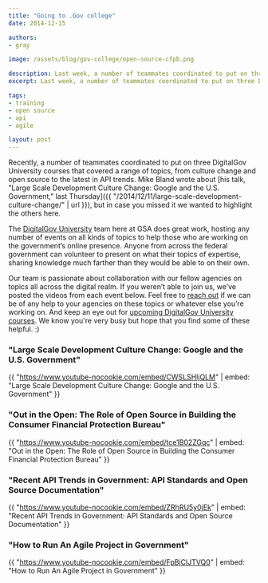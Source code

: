 ```yaml
---
title: "Going to .Gov college"
date: 2014-12-15

authors:
- gray

image: /assets/blog/gov-college/open-source-cfpb.png

description: Last week, a number of teammates coordinated to put on three DigitalGov University courses that covered a range of topics, from culture change and open source to the latest in API trends.
excerpt: Last week, a number of teammates coordinated to put on three DigitalGov University courses that covered a range of topics, from culture change and open source to the latest in API trends.

tags:
- training
- open source
- api
- agile

layout: post
---
```

Recently, a number of teammates coordinated to put on three DigitalGov University courses that covered a range of topics, from culture change and open source to the latest in API trends. Mike Bland wrote about [his talk, "Large Scale Development Culture Change: Google and the U.S. Government," last Thursday]({{ "/2014/12/11/large-scale-development-culture-change/" | url }}), but in case you missed it we wanted to highlight the others here.

<!-- more -->

The [DigitalGov University](https://www.digitalgov.gov/digitalgov-university/) team here at GSA does great work, hosting any number of events on all kinds of topics to help those who are working on the government’s online presence.  Anyone from across the federal government can volunteer to present on what their topics of expertise, sharing knowledge much farther than they would be able to on their own.

Our team is passionate about collaboration with our fellow agencies on topics all across the digital realm.  If you weren’t able to join us, we’ve posted the videos from each event below.  Feel free to [reach out](mailto:18f@gsa.gov) if we can be of any help to your agencies on these topics or whatever else you’re working on.  And keep an eye out for [upcoming DigitalGov University courses](https://www.digitalgov.gov/events/).  We know you're very busy but hope that you find some of these helpful.  :)

### "Large Scale Development Culture Change: Google and the U.S. Government"

{{ "https://www.youtube-nocookie.com/embed/CWSLSHljQLM" | embed: "Large Scale Development Culture Change: Google and the U.S. Government" }}

### "Out in the Open: The Role of Open Source in Building the Consumer Financial Protection Bureau"

{{ "https://www.youtube-nocookie.com/embed/tce1B02ZGqc" | embed: "Out in the Open: The Role of Open Source in Building the Consumer Financial Protection Bureau" }}

### "Recent API Trends in Government: API Standards and Open Source Documentation"

{{ "https://www.youtube-nocookie.com/embed/ZRhRU5y0jEk" | embed: "Recent API Trends in Government: API Standards and Open Source Documentation" }}

### "How to Run An Agile Project in Government"

{{ "https://www.youtube-nocookie.com/embed/FpBjClJTVQ0" | embed: "How to Run An Agile Project in Government" }}
